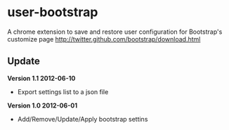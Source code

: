 user-bootstrap
==============

A chrome extension to save and restore user configuration for Bootstrap's customize page http://twitter.github.com/bootstrap/download.html

## Update

**Version 1.1 2012-06-10**

 * Export settings list to a json file
 
**Version 1.0 2012-06-01**

 * Add/Remove/Update/Apply bootstrap settins
